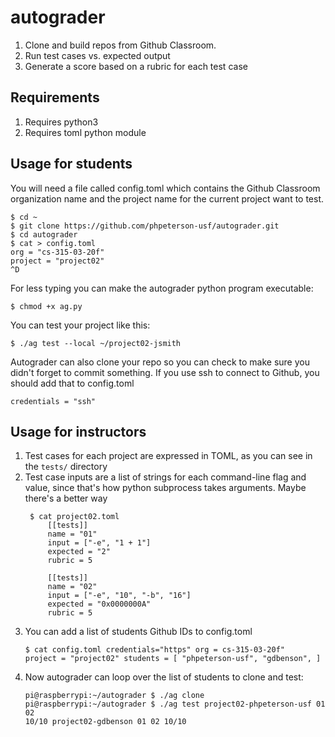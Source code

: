 # autograder
1. Clone and build repos from Github Classroom. 
2. Run test cases vs. expected output
3. Generate a score based on a rubric for each test case

## Requirements
1. Requires python3
1. Requires toml python module

## Usage for students
You will need a file called config.toml which contains the Github Classroom organization
name and the project name for the current project want to test. 
<pre><code>$ cd ~
$ git clone https://github.com/phpeterson-usf/autograder.git
$ cd autograder
$ cat > config.toml
org = "cs-315-03-20f"
project = "project02"
^D
</code></pre>
For less typing you can make the autograder python program executable:
<pre><code>$ chmod +x ag.py
</code></pre>
You can test your project like this:
<pre><code>$ ./ag test --local ~/project02-jsmith
</code></pre>
Autograder can also clone your repo so you can check to make sure you didn't forget to
commit something. If you use ssh to connect to Github, you should add that to config.toml
<pre><code>credentials = "ssh"
</code></pre>
## Usage for instructors
1. Test cases for each project are expressed in TOML, as you can see in the `tests/` directory
1. Test case inputs are a list of strings for each command-line flag and value, since
that's how python subprocess takes arguments. Maybe there's a better way
	<pre><code> $ cat project02.toml
        [[tests]]
        name = "01"
        input = ["-e", "1 + 1"]
        expected = "2"
        rubric = 5
        
        [[tests]]
        name = "02"
        input = ["-e", "10", "-b", "16"]
        expected = "0x0000000A"
        rubric = 5</code></pre>
1. You can add a list of students Github IDs to config.toml 
        <pre><code>$ cat config.toml
        credentials="https"
        org = cs-315-03-20f"
        project = "project02"
        students = [
        "phpeterson-usf",
        "gdbenson",
        ]
        </code></pre>
1. Now autograder can loop over the list of students to clone and test:
        <pre><code>pi@raspberrypi:~/autograder $ ./ag clone
        pi@raspberrypi:~/autograder $ ./ag test
        project02-phpeterson-usf 01 02 10/10
        project02-gdbenson       01 02 10/10
        </code></pre>
